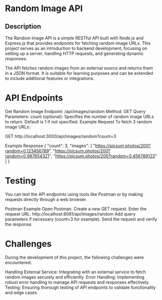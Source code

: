 # Random Image API

## Description

The Random Image API is a simple RESTful API built with Node.js and Express.js that provides endpoints for fetching random image URLs. This project serves as an introduction to backend development, focusing on setting up a server, handling HTTP requests, and generating dynamic responses.

The API fetches random images from an external source and returns them in a JSON format. It is suitable for learning purposes and can be extended to include additional features or integrations.


# API Endpoints

Get Random Image
Endpoint: /api/images/random
Method: GET
Query Parameters:
count (optional): Specifies the number of random image URLs to return. Default is 1 if not specified.
Example Request
To fetch 3 random image URLs:

GET http://localhost:3000/api/images/random?count=3

Example Response
{
    "count": 3,
    "images": [
        "https://picsum.photos/200?random=0.123456789",
        "https://picsum.photos/200?random=0.987654321",
        "https://picsum.photos/200?random=0.456789123"
    ]
}

# Testing
You can test the API endpoints using tools like Postman or by making requests directly through a web browser.

Postman Example
Open Postman.
Create a new GET request.
Enter the request URL: http://localhost:8081/api/images/random
Add query parameters if necessary (count=3 for example).
Send the request and verify the response.


# Challenges
During the development of this project, the following challenges were encountered:

Handling External Service: Integrating with an external service to fetch random images securely and efficiently.
Error Handling: Implementing robust error handling to manage API requests and responses effectively.
Testing: Ensuring thorough testing of API endpoints to validate functionality and edge cases.
